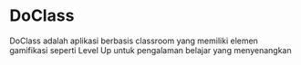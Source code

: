 # DoClass

DoClass adalah aplikasi berbasis classroom yang memiliki elemen gamifikasi seperti Level Up untuk pengalaman belajar yang menyenangkan


